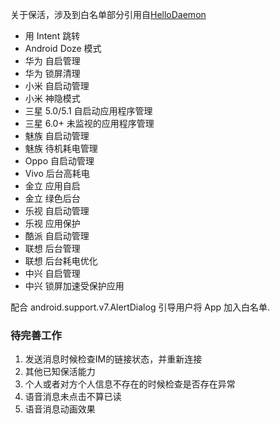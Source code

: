 关于保活，涉及到白名单部分引用自[HelloDaemon](https://github.com/xingda920813/HelloDaemon)

+ 用 Intent 跳转
+ Android Doze 模式
+ 华为 自启管理
+ 华为 锁屏清理
+ 小米 自启动管理
+ 小米 神隐模式
+ 三星 5.0/5.1 自启动应用程序管理
+ 三星 6.0+ 未监视的应用程序管理
+ 魅族 自启动管理
+ 魅族 待机耗电管理
+ Oppo 自启动管理
+ Vivo 后台高耗电
+ 金立 应用自启
+ 金立 绿色后台
+ 乐视 自启动管理
+ 乐视 应用保护
+ 酷派 自启动管理
+ 联想 后台管理
+ 联想 后台耗电优化
+ 中兴 自启管理
+ 中兴 锁屏加速受保护应用

配合 android.support.v7.AlertDialog 引导用户将 App 加入白名单.


### 待完善工作
1. 发送消息时候检查IM的链接状态，并重新连接
2. 其他已知保活能力
3. 个人或者对方个人信息不存在的时候检查是否存在异常
6. 语音消息未点击不算已读
7. 语音消息动画效果